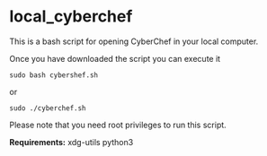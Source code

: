 # local_cyberchef
This is a bash script for opening CyberChef in your local computer.

Once you have downloaded the script you can execute it
```
sudo bash cybershef.sh
```
or

```
sudo ./cyberchef.sh
```
Please note that you need root privileges to run this script.

**Requirements:**
xdg-utils
python3
